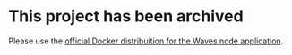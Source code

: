 # This project has been archived

Please use the [official Docker distribuition for the Waves node application](https://github.com/wavesplatform/Waves/tree/v1.1.2/docker "Waves Node in Docker").
